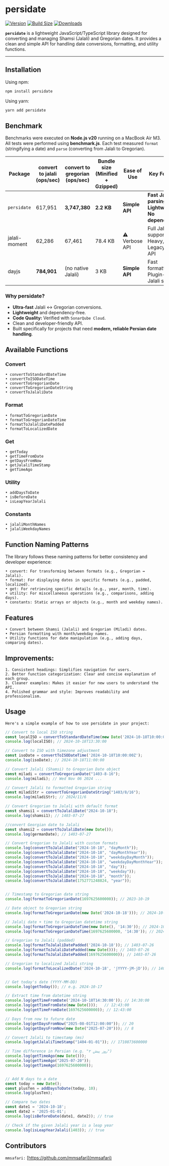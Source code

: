 # persidate

[![Version](https://img.shields.io/npm/v/persidate?style=flat&colorA=000000&colorB=000000)](https://www.npmjs.com/package/persidate)
[![Build Size](https://img.shields.io/bundlephobia/minzip/persidate?label=bundle%20size&style=flat&colorA=000000&colorB=000000)](https://bundlephobia.com/result?p=persidate)
[![Downloads](https://img.shields.io/npm/dt/persidate.svg?style=flat&colorA=000000&colorB=000000)](https://www.npmjs.com/package/persidate)

**`persidate`** is a lightweight JavaScript/TypeScript library designed for converting and managing Shamsi (Jalali) and Gregorian dates. It provides a clean and simple API for handling date conversions, formatting, and utility functions.

---

## Installation

Using npm:
```bash
npm install persidate
```

Using yarn:
```bash
yarn add persidate
```

## Benchmark

Benchmarks were executed on **Node.js v20** running on a MacBook Air M3.
All tests were performed using **benchmark.js**.
Each test measured `format` (stringifying a date) and `parse` (converting from Jalali to Gregorian).

| Package       | convert to jalali (ops/sec) | convert to gregorian (ops/sec)   | Bundle size (Minified + Gzipped) | Ease of Use | Key Features |
|---------------|-----------------|-----------------|---------------------------------|------------|--------------|
| `persidate`     | 617,951         | **3,747,380**       | **2.2 KB**                          | **Simple API** | **Fast Jalali parsing, Lightweight, No dependencies** |
| jalali-moment | 62,286          | 67,461          | 78.4 KB                         | ⚠️ Verbose API | Full Jalali support, Heavy, Legacy-style API |
| dayjs         | **784,901**         | (no native Jalali) | 3 KB                           | **Simple API** | Fast formatting, Plugin-based Jalali support |

### Why persidate?
- **Ultra-fast** Jalali ↔ Gregorian conversions.
- **Lightweight** and dependency-free.
- **Code Quality:** Verified with `SonarQube Cloud`.
- Clean and developer-friendly API.
- Built specifically for projects that need **modern, reliable Persian date handling**.




## Available Functions

### Convert

	• convertToStandardDateTime
	• convertToISODateTime
	• convertToGregorianDate
	• convertToGregorianDateString
	• convertToJalaliDate

### Format

	• formatToGregorianDate
	• formatToGregorianDateTime
	• formatToJalaliDatePadded
	• formatToLocalizedDate

### Get

	• getToday
	• getTimeFromDate
	• getDaysFromNow
	• getJalaliTimeStamp
	• getTimeAgo

### Utility

	• addDaysToDate
	• isBeforeDate
	• isLeapYearJalali

### Constants

	• jalaliMonthNames
	• jalaliWeekdayNames

## Function Naming Patterns

The library follows these naming patterns for better consistency and developer experience:

	• convert: For transforming between formats (e.g., Gregorian ↔ Jalali).
	• format: For displaying dates in specific formats (e.g., padded, localized).
	• get: For retrieving specific details (e.g., year, month, time).
	• utility: For miscellaneous operations (e.g., comparisons, adding days).
	• constants: Static arrays or objects (e.g., month and weekday names).

## Features

	• Convert between Shamsi (Jalali) and Gregorian (Miladi) dates.
	• Persian formatting with month/weekday names.
	• Utility functions for date manipulation (e.g., adding days, comparing dates).

## Improvements:

	1. Consistent headings: Simplifies navigation for users.
	2. Better function categorization: Clear and concise explanation of each group.
	3. Cleaner examples: Makes it easier for new users to understand the API.
	4. Polished grammar and style: Improves readability and professionalism.

## Usage
`Here's a simple example of how to use persidate in your project:`

```ts
// Convert to local ISO string
const localISO = convertToStandardDateTime(new Date('2024-10-18T10:00:00Z'));
console.log(localISO); // 2024-10-18T13:30:00

// Convert to ISO with timezone adjustment
const isoDate = convertToISODateTime('2024-10-18T10:00:00Z');
console.log(isoDate); // 2024-10-18T11:00:00

// Convert Jalali (Shamsi) to Gregorian Date object
const miladi = convertToGregorianDate("1403-8-16");
console.log(miladi); // Wed Nov 06 2024 ...

// Convert Jalali to formatted Gregorian string
const miladiStr = convertToGregorianDateString("1403/8/16");
console.log(miladiStr); // 2024/11/6

// Convert Gregorian to Jalali with default format
const shamsi1 = convertToJalaliDate("2024-10-18");
console.log(shamsi1); // 1403-07-27

//convert Georgian date to Jalali
const shamsi2 = convertToJalaliDate(new Date());
console.log(germanDate); // 1403-07-27

// Convert Gregorian to Jalali with custom formats
console.log(convertToJalaliDate("2024-10-18", "dayMonth"));             // 27 مهر
console.log(convertToJalaliDate("2024-10-18", "dayMonthYear"));        // 27 مهر 1403
console.log(convertToJalaliDate("2024-10-18", "weekdayDayMonth"));     // جمعه 27 مهر
console.log(convertToJalaliDate("2024-10-18", "weekdayDayMonthYear")); // جمعه 27 مهر 1403
console.log(convertToJalaliDate("2024-10-18", "day"));                 // 27
console.log(convertToJalaliDate("2024-10-18", "weekday"));             // جمعه
console.log(convertToJalaliDate("2024-10-18", "month"));               // مهر
console.log(convertToJalaliDate(1752771248824, "year"));               // 1404


// Timestamp to Gregorian date string
console.log(formatToGregorianDate(1697625600000)); // 2023-10-19

// Date object to Gregorian string
console.log(formatToGregorianDate(new Date('2024-10-18'))); // 2024-10-18

// Jalali date + time to Gregorian datetime string
console.log(formatToGregorianDateTime(new Date(), '14:30')); // 2024-10-17T14:30
console.log(formatToGregorianDateTime(1697625600000, '14:30')); // 2024-10-17T14:30

// Gregorian to Jalali (padded)
console.log(formatToJalaliDatePadded('2024-10-18')); // 1403-07-26
console.log(formatToJalaliDatePadded(new Date())); // 1403-07-26
console.log(formatToJalaliDatePadded(1697625600000)); // 1403-07-26

// Gregorian to localized Jalali string
console.log(formatToLocalizedDate('2024-10-18', 'jYYYY-jM-jD')); // 1403-7-26


// Get today's date (YYYY-MM-DD)
console.log(getToday()); // e.g. 2024-10-17

// Extract time from datetime string
console.log(getTimeFromDate('2024-10-18T14:30:00')); // 14:30:00
console.log(getTimeFromDate(new Date()));	// 12:43:00
console.log(getTimeFromDate(1697625600000)); // 12:43:00

// Days from now to future date
console.log(getDaysFromNow("2025-08-01T12:00:00")); // 20
console.log(getDaysFromNow(new Date("2025-07-20"))); // 8

// Convert Jalali to timestamp (ms)
console.log(getJalaliTimeStamp("1404-01-01")); // 1710873600000

// Time difference in Persian (e.g. "۲ روز پیش")
console.log(getTimeAgo(new Date()));
console.log(getTimeAgo("2025-07-20"));
console.log(getTimeAgo(1697625600000));


// Add N days to a date
const today = new Date();
const plusTen = addDaysToDate(today, 10);
console.log(plusTen);

// Compare two dates
const date1 = '2024-10-18';
const date2 = '2025-01-01';
console.log(isBeforeDate(date1, date2)); // true

// Check if the given Jalali year is a leap year
console.log(isLeapYearJalali(1403)); // true
```

## Contributors

`mmsafari:` [https://github.com/mmsafari](mmsafari)
